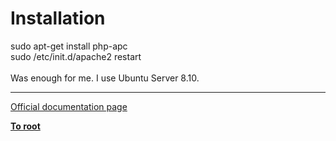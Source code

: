 # Installation



sudo apt-get install php-apc<br>sudo /etc/init.d/apache2 restart<br><br>Was enough for me. I use Ubuntu Server 8.10.  

---

[Official documentation page](https://www.php.net/manual/en/apc.installation.php)

**[To root](/README.md)**